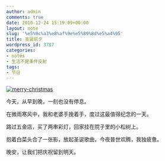 ```yaml
---
author: admin
comments: true
date: 2010-12-24 15:19:09+00:00
layout: note
slug: '%e5%9c%a3%e8%af%9e%e5%89%8d%e5%a4%95'
title: 圣诞前夕
wordpress_id: 3787
categories:
- notes
- 生活不是条件反射
tags:
- 节日
---
```


[![merry-christmas](http://farm6.static.flickr.com/5130/5287593713_7b9cb421cc.jpg)](http://www.flickr.com/photos/42121485@N00/5287593713)

今天，从早到晚，一刻也没有停息。

在微雨寒风中，我和老婆手挽着手，度过这最值得纪念的一天。

路过五金店，买了两串彩灯，回家挂在院子里的小松树上。

抱着白菜头合了一张影，放起圣诞歌曲，今夜普世欢腾，我独疲惫。

晚安，让我们把庆祝留到明天。

